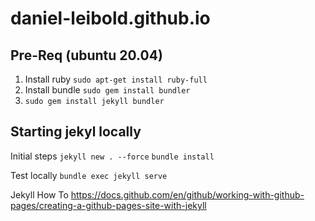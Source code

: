 # daniel-leibold.github.io

## Pre-Req (ubuntu 20.04)

1. Install ruby `sudo apt-get install ruby-full`
2. Install bundle `sudo gem install bundler`
3. `sudo gem install jekyll bundler`
## Starting jekyl locally

Initial steps
`jekyll new . --force`
`bundle install`

Test locally
`bundle exec jekyll serve`

Jekyll How To
https://docs.github.com/en/github/working-with-github-pages/creating-a-github-pages-site-with-jekyll
